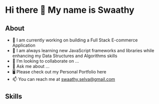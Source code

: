 # Hi there 👋 My name is Swaathy

<!--
**sselvag/sselvag** is a ✨ _special_ ✨ repository because its `README.md` (this file) appears on your GitHub profile.

Here are some ideas to get you started:

- 🔭 I’m currently working on ...
- 🌱 I’m currently learning 
- 👯 I’m looking to collaborate on ...
- 🤔 I’m looking for help with ...
- 💬 Ask me about ...
- 📫 How to reach me: ...
- 😄 Pronouns: ...
- ⚡ Fun fact: ...
-->

## About

- 🔭 I am currently working on building a Full Stack E-commerce Application
- 🌱 I am always learning new JavaScript frameworks and libraries while enhancing my Data Structures and Algorithms skills
- 🤝 I’m looking to collaborate on ...
- 💬 Ask me about ...
- 🖥️ Please check out my Personal Portfolio here
- 📫 You can reach me at <a href="mailto:swaathy.selva@gmail.com">swaathy.selva@gmail.com</a>

## Skills

